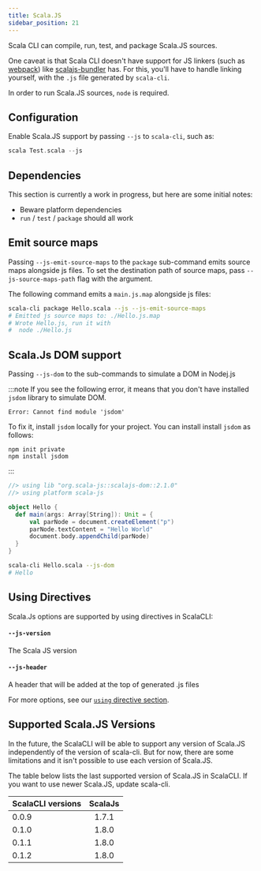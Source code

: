 ```yaml
---
title: Scala.JS
sidebar_position: 21
---
```


Scala CLI can compile, run, test, and package Scala.JS sources.

One caveat is that Scala CLI doesn't have support for JS linkers (such as [webpack](https://webpack.js.org))
like [scalajs-bundler](https://github.com/scalacenter/scalajs-bundler) has.
For this, you'll have to handle linking yourself, with the `.js` file generated by `scala-cli`.

In order to run Scala.JS sources, `node` is required.

## Configuration

Enable Scala.JS support by passing `--js` to `scala-cli`, such as:

```scala
scala Test.scala --js
```

## Dependencies

This section is currently a work in progress, but here are some initial notes:

- Beware platform dependencies
- `run` / `test` / `package` should all work

## Emit source maps

Passing `--js-emit-source-maps` to the `package` sub-command emits source maps alongside js files. To set the destination path of source maps, pass `--js-source-maps-path` flag with the argument.

The following command emits a `main.js.map` alongside js files:

```bash ignore
scala-cli package Hello.scala --js --js-emit-source-maps
# Emitted js source maps to: ./Hello.js.map
# Wrote Hello.js, run it with
#  node ./Hello.js
```

## Scala.Js DOM support

Passing `--js-dom` to the sub-commands to simulate a DOM in Nodej.js

:::note
If you see the following error, it means that you don't have installed `jsdom` library to simulate DOM.
```
Error: Cannot find module 'jsdom'
```
To fix it, install `jsdom` locally for your project. You can install install `jsdom` as follows:
```
npm init private
npm install jsdom
```
:::

```scala title=Hello.scala
//> using lib "org.scala-js::scalajs-dom::2.1.0"
//> using platform scala-js

object Hello {
  def main(args: Array[String]): Unit = {
      val parNode = document.createElement("p")
      parNode.textContent = "Hello World"
      document.body.appendChild(parNode)
  }
}
```

```bash
scala-cli Hello.scala --js-dom
# Hello
```

## Using Directives 

Scala.Js options are supported by using directives in ScalaCLI:

#### `--js-version`

 The Scala JS version

 #### `--js-header`

 A header that will be added at the top of generated .js files

For more options, see our [`using` directive section](./reference/directives.md#scala-js-options).

## Supported Scala.JS Versions

In the future, the ScalaCLI will be able to support any version of Scala.JS independently of the version of scala-cli. But for now, there are some limitations and it isn't possible to use each version of Scala.JS. 

The table below lists the last supported version of Scala.JS in ScalaCLI. If you want to use newer Scala.JS, update scala-cli.

| ScalaCLI versions   |      ScalaJs      | 
|---------------------|:-----------------:|
| 0.0.9               |   1.7.1           |
| 0.1.0               |   1.8.0           |
| 0.1.1               |   1.8.0           |
| 0.1.2               |   1.8.0           |